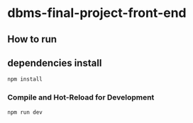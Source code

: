 # dbms-final-project-front-end

## How to run

## dependencies install

```sh
npm install
```

### Compile and Hot-Reload for Development

```sh
npm run dev
```
